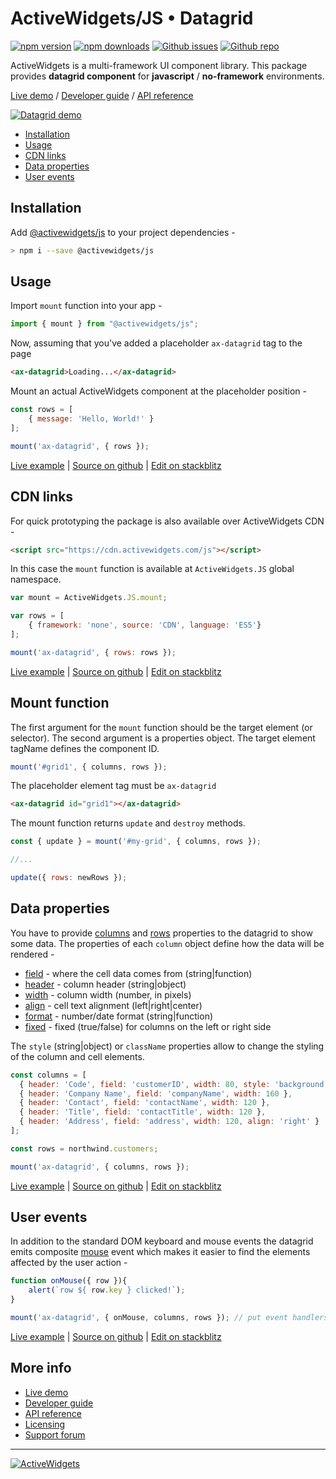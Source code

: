 
### 

# ActiveWidgets/JS • Datagrid 

[![npm version](https://img.shields.io/npm/v/@activewidgets/js)](https://www.npmjs.com/package/@activewidgets/js "View this project on npm")
[![npm downloads](https://img.shields.io/npm/dm/@activewidgets/js)](https://www.npmjs.com/package/@activewidgets/js "npm package downloads/month")
[![Github issues](https://img.shields.io/github/issues/activewidgets/js)](https://github.com/activewidgets/js/issues "See Github issues")
[![Github repo](https://img.shields.io/github/stars/activewidgets/js?label=GitHub&style=social)](https://github.com/activewidgets/js "Open Github repo")

ActiveWidgets is a multi-framework UI component library. This package provides **datagrid component** for **javascript** / **no-framework** environments.

[Live demo](https://js.activewidgets.com) / [Developer guide](https://activewidgets.com/guide/) / [API reference](https://activewidgets.com/api/)

[![Datagrid demo](https://cdn.activewidgets.com/assets/screens/demo.png)](https://js.activewidgets.com)

- [Installation](#installation)
- [Usage](#usage)
- [CDN links](#cdn-links)
- [Data properties](#data-properties)
- [User events](#user-events)


## Installation

Add [@activewidgets/js](https://activewidgets.com/api/packages/js/) to your project dependencies -

```sh
> npm i --save @activewidgets/js
```

## Usage

Import `mount` function into your app -

```js
import { mount } from "@activewidgets/js";
```

Now, assuming that you've added a placeholder `ax-datagrid` tag to the page

```html
<ax-datagrid>Loading...</ax-datagrid>
```

Mount an actual ActiveWidgets component at the placeholder position -

```js
const rows = [
    { message: 'Hello, World!' }
];

mount('ax-datagrid', { rows });
```

[Live example](https://js.activewidgets.com/hello-world/) | [Source on github](https://github.com/activewidgets/js/tree/master/examples/hello-world) | [Edit on stackblitz](https://stackblitz.com/github/activewidgets/js/tree/master/examples/hello-world?file=src/index.js)

## CDN links

For quick prototyping the package is also available over ActiveWidgets CDN -

```html
<script src="https://cdn.activewidgets.com/js"></script>
```

In this case the `mount` function is available at `ActiveWidgets.JS` global namespace.

```js
var mount = ActiveWidgets.JS.mount;

var rows = [
    { framework: 'none', source: 'CDN', language: 'ES5'}
];

mount('ax-datagrid', { rows: rows });
```

[Live example](https://js.activewidgets.com/examples/local/cdn-es5/) | [Source on github](https://github.com/activewidgets/js/tree/master/examples/cdn-es5) | [Edit on stackblitz](https://stackblitz.com/github/activewidgets/js/tree/master/examples/cdn-es5)

## Mount function

The first argument for the `mount` function should be the target element (or selector). 
The second argument is a properties object. The target element tagName defines the component ID.

```js
mount('#grid1', { columns, rows });
```

The placeholder element tag must be `ax-datagrid`

```html
<ax-datagrid id="grid1"></ax-datagrid>
```

The mount function returns `update` and `destroy` methods.


```js
const { update } = mount('#my-grid', { columns, rows });

//...

update({ rows: newRows });

```


## Data properties

You have to provide [columns](https://activewidgets.com/api/datagrid/columns/) and [rows](https://activewidgets.com/api/datagrid/rows/) properties to the datagrid to show some data. The properties of each `column` object define how the data will be rendered -

- [field](https://activewidgets.com/api/datagrid/columns/#field) - where the cell data comes from (string|function)
- [header](https://activewidgets.com/api/datagrid/columns/#header) - column header (string|object)
- [width](https://activewidgets.com/api/datagrid/columns/#width) - column width (number, in pixels)
- [align](https://activewidgets.com/api/datagrid/columns/#align) - cell text alignment (left|right|center)
- [format](https://activewidgets.com/api/datagrid/columns/#format) - number/date format (string|function)
- [fixed](https://activewidgets.com/api/datagrid/columns/#fixed) - fixed (true/false) for columns on the left or right side

The `style` (string|object) or `className` properties allow to change the styling of the column and cell elements.

```js
const columns = [
  { header: 'Code', field: 'customerID', width: 80, style: 'background:#def', fixed: true },
  { header: 'Company Name', field: 'companyName', width: 160 },
  { header: 'Contact', field: 'contactName', width: 120 },
  { header: 'Title', field: 'contactTitle', width: 120 },
  { header: 'Address', field: 'address', width: 120, align: 'right' }
];

const rows = northwind.customers;

mount('ax-datagrid', { columns, rows });
```

[Live example](https://js.activewidgets.com/columns/) | [Source on github](https://github.com/activewidgets/js/tree/master/examples/columns) | [Edit on stackblitz](https://stackblitz.com/github/activewidgets/js/tree/master/examples/columns?file=src/index.js)


## User events

In addition to the standard DOM keyboard and mouse events the datagrid emits composite 
[mouse](https://activewidgets.com/api/datagrid/mouse-event/) event which makes it easier to find the elements affected by the user action -

```js
function onMouse({ row }){
    alert(`row ${ row.key } clicked!`);
}

mount('ax-datagrid', { onMouse, columns, rows }); // put event handlers together with props
```

[Live example](https://js.activewidgets.com/events/) | [Source on github](https://github.com/activewidgets/js/tree/master/examples/events) | [Edit on stackblitz](https://stackblitz.com/github/activewidgets/js/tree/master/examples/events?file=src/index.js)


## More info

- [Live demo](https://react.activewidgets.com) 
- [Developer guide](https://activewidgets.com/guide/) 
- [API reference](https://activewidgets.com/api/)
- [Licensing](https://activewidgets.com/licenses/)
- [Support forum](https://activewidgets.com/messages/)


---

[![ActiveWidgets](https://activewidgets.com/include/logo/aw-logo-40.png)](https://activewidgets.com) 
